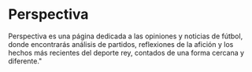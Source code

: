# Perspectiva
Perspectiva es una página dedicada a las opiniones y noticias de fútbol, donde encontrarás análisis de partidos, reflexiones de la afición y los hechos más recientes del deporte rey, contados de una forma cercana y diferente."
